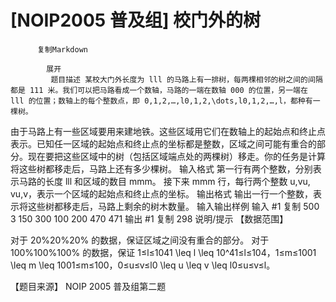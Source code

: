 # [NOIP2005 普及组] 校门外的树


          复制Markdown
         
            展开
             题目描述 某校大门外长度为 lll 的马路上有一排树，每两棵相邻的树之间的间隔都是 111 米。我们可以把马路看成一个数轴，马路的一端在数轴 000 的位置，另一端在 lll 的位置；数轴上的每个整数点，即 0,1,2,…,l0,1,2,\dots,l0,1,2,…,l，都种有一棵树。
由于马路上有一些区域要用来建地铁。这些区域用它们在数轴上的起始点和终止点表示。已知任一区域的起始点和终止点的坐标都是整数，区域之间可能有重合的部分。现在要把这些区域中的树（包括区域端点处的两棵树）移走。你的任务是计算将这些树都移走后，马路上还有多少棵树。
 输入格式 第一行有两个整数，分别表示马路的长度 lll 和区域的数目 mmm。
接下来 mmm 行，每行两个整数 u,vu, vu,v，表示一个区域的起始点和终止点的坐标。
 输出格式 输出一行一个整数，表示将这些树都移走后，马路上剩余的树木数量。
  输入输出样例 输入 #1 
    复制
   500 3
150 300
100 200
470 471
 输出 #1 
    复制
   298 说明/提示 【数据范围】

对于 20%20\%20% 的数据，保证区域之间没有重合的部分。
对于 100%100\%100% 的数据，保证 1≤l≤1041 \leq l \leq 10^41≤l≤104，1≤m≤1001 \leq m \leq 1001≤m≤100，0≤u≤v≤l0 \leq u \leq v \leq l0≤u≤v≤l。

【题目来源】
NOIP 2005 普及组第二题
 